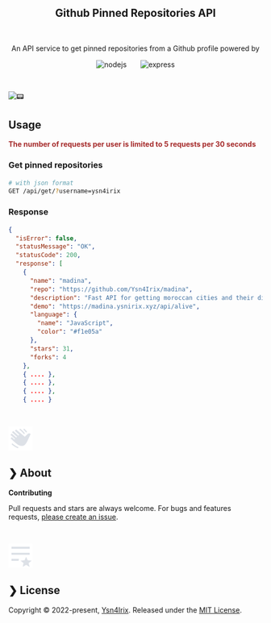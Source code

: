 <h2 align="center">
Github Pinned Repositories API
</h2>

<br>

<p align="center">
An API service to get pinned repositories from a Github profile powered by
</p>

<p align="center">
  <img width="150px" src="https://res.cloudinary.com/ydevcloud/image/upload/v1658183164/yassi/mgkhs4y9ydmoyjyozulf.svg" align="center" alt="nodejs" />
  &nbsp; &nbsp; &nbsp;
  <img width="150px" src="https://res.cloudinary.com/ydevcloud/image/upload/v1662120635/yassi/r923h19buxqfs5ouzzf6.svg" align="center" alt="express" />
</p>
<br>

![📟](https://res.cloudinary.com/ydevcloud/image/upload/v1656874185/asm9cp84cbuuqmarw9wq.png)

## Usage

<b style="color:brown;">The number of requests per user is limited to 5 requests per 30 seconds </b>

### Get pinned repositories

```sh
# with json format
GET /api/get/?username=ysn4irix
```

### Response

```json
{
  "isError": false,
  "statusMessage": "OK",
  "statusCode": 200,
  "response": [
    {
      "name": "madina",
      "repo": "https://github.com/Ysn4Irix/madina",
      "description": "Fast API for getting moroccan cities and their districts in json/xml/csv formats.",
      "demo": "https://madina.ysnirix.xyz/api/alive",
      "language": {
        "name": "JavaScript",
        "color": "#f1e05a"
      },
      "stars": 31,
      "forks": 4
    },
    { .... },
    { .... },
    { .... },
    { .... }
```

<br>

![🙌](https://raw.githubusercontent.com/ahmadawais/stuff/master/images/git/connect.png)

## ❯ About

<summary>
  <strong>
    Contributing
  </strong>
</summary>

Pull requests and stars are always welcome. For bugs and features requests, [please create an issue](../../issues/new).

<br>

![📃](https://raw.githubusercontent.com/ahmadawais/stuff/master/images/git/license.png)

## ❯ License

Copyright © 2022-present, [Ysn4Irix](https://github.com/Ysn4Irix).
Released under the [MIT License](LICENSE).
